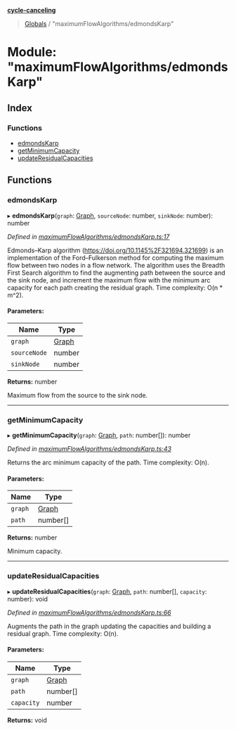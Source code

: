 **[cycle-canceling](../README.md)**

> [Globals](../globals.md) / "maximumFlowAlgorithms/edmondsKarp"

# Module: "maximumFlowAlgorithms/edmondsKarp"

## Index

### Functions

* [edmondsKarp](_maximumflowalgorithms_edmondskarp_.md#edmondskarp)
* [getMinimumCapacity](_maximumflowalgorithms_edmondskarp_.md#getminimumcapacity)
* [updateResidualCapacities](_maximumflowalgorithms_edmondskarp_.md#updateresidualcapacities)

## Functions

### edmondsKarp

▸ **edmondsKarp**(`graph`: [Graph](../classes/_datastructures_graph_.graph.md), `sourceNode`: number, `sinkNode`: number): number

*Defined in [maximumFlowAlgorithms/edmondsKarp.ts:17](https://github.com/cedoor/cycle-canceling/blob/639af49/src/maximumFlowAlgorithms/edmondsKarp.ts#L17)*

Edmonds–Karp algorithm (https://doi.org/10.1145%2F321694.321699) is an
implementation of the Ford–Fulkerson method for computing the maximum
flow between two nodes in a flow network. The algorithm uses the
Breadth First Search algorithm to find the augmenting path between the
source and the sink node, and increment the maximum flow with the minimum
arc capacity for each path creating the residual graph.
Time complexity: O(n * m^2).

#### Parameters:

Name | Type |
------ | ------ |
`graph` | [Graph](../classes/_datastructures_graph_.graph.md) |
`sourceNode` | number |
`sinkNode` | number |

**Returns:** number

Maximum flow from the source to the sink node.

___

### getMinimumCapacity

▸ **getMinimumCapacity**(`graph`: [Graph](../classes/_datastructures_graph_.graph.md), `path`: number[]): number

*Defined in [maximumFlowAlgorithms/edmondsKarp.ts:43](https://github.com/cedoor/cycle-canceling/blob/639af49/src/maximumFlowAlgorithms/edmondsKarp.ts#L43)*

Returns the arc minimum capacity of the path.
Time complexity: O(n).

#### Parameters:

Name | Type |
------ | ------ |
`graph` | [Graph](../classes/_datastructures_graph_.graph.md) |
`path` | number[] |

**Returns:** number

Minimum capacity.

___

### updateResidualCapacities

▸ **updateResidualCapacities**(`graph`: [Graph](../classes/_datastructures_graph_.graph.md), `path`: number[], `capacity`: number): void

*Defined in [maximumFlowAlgorithms/edmondsKarp.ts:66](https://github.com/cedoor/cycle-canceling/blob/639af49/src/maximumFlowAlgorithms/edmondsKarp.ts#L66)*

Augments the path in the graph updating the capacities and
building a residual graph.
Time complexity: O(n).

#### Parameters:

Name | Type |
------ | ------ |
`graph` | [Graph](../classes/_datastructures_graph_.graph.md) |
`path` | number[] |
`capacity` | number |

**Returns:** void
